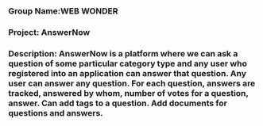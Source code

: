 ### Group Name:WEB WONDER

### Project: AnswerNow

### Description: AnswerNow is a platform where we can ask a question of some particular category type and any user who registered into an application can answer that question. Any user can answer any question. For each question, answers are tracked, answered by whom, number of votes for a question, answer. Can add tags to a question. Add documents for questions and answers.

 

